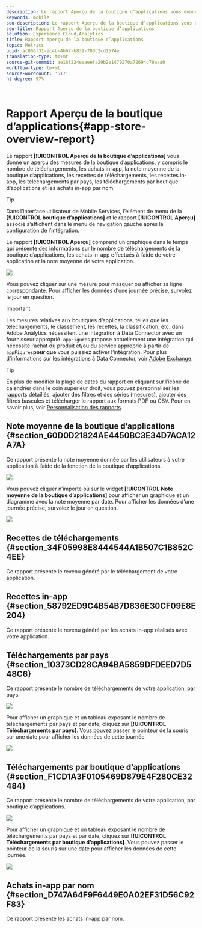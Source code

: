 ```yaml
---
description: Le rapport Aperçu de la boutique d’applications vous donne un aperçu des mesures de la boutique d’applications, y compris le nombre de téléchargements, les achats in-app, la note moyenne de la boutique d’applications, les recettes de téléchargements, les recettes in-app, les téléchargements par pays, les téléchargements par boutique d’applications et les achats in-app par nom.
keywords: mobile
seo-description: Le rapport Aperçu de la boutique d’applications vous donne un aperçu des mesures de la boutique d’applications, y compris le nombre de téléchargements, les achats in-app, la note moyenne de la boutique d’applications, les recettes de téléchargements, les recettes in-app, les téléchargements par pays, les téléchargements par boutique d’applications et les achats in-app par nom.
seo-title: Rapport Aperçu de la boutique d’applications
solution: Experience Cloud,Analytics
title: Rapport Aperçu de la boutique d’applications
topic: Metrics
uuid: ac066f31-ec4b-4b67-b839-780c2cd1574e
translation-type: tm+mt
source-git-commit: ae16f224eeaeefa29b2e1479270a72694c79aaa0
workflow-type: tm+mt
source-wordcount: '517'
ht-degree: 97%

---
```



# Rapport Aperçu de la boutique d’applications{#app-store-overview-report}

Le rapport **[!UICONTROL Aperçu de la boutique d’applications]** vous donne un aperçu des mesures de la boutique d’applications, y compris le nombre de téléchargements, les achats in-app, la note moyenne de la boutique d’applications, les recettes de téléchargements, les recettes in-app, les téléchargements par pays, les téléchargements par boutique d’applications et les achats in-app par nom.

>[!TIP]
>
>Dans l’interface utilisateur de Mobile Services, l’élément de menu de la **[!UICONTROL boutique d’applications]** et le rapport **[!UICONTROL Aperçu]** associé s’affichent dans le menu de navigation gauche après la configuration de l’intégration.

Le rapport **[!UICONTROL Aperçu]** comprend un graphique dans le temps qui présente des informations sur le nombre de téléchargements de la boutique d’applications, les achats in-app effectués à l’aide de votre application et la note moyenne de votre application.

![](assets/app_store_metrics.png)

Vous pouvez cliquer sur une mesure pour masquer ou afficher sa ligne correspondante. Pour afficher les données d’une journée précise, survolez le jour en question.

>[!IMPORTANT]
>
>Les mesures relatives aux boutiques d’applications, telles que les téléchargements, le classement, les recettes, la classification, etc. dans Adobe Analytics nécessitent une intégration à Data Connector avec un fournisseur approprié. `appFigures` propose actuellement une intégration qui nécessite l’achat du produit et/ou du service approprié à partir de `appFigures`**pour que** vous puissiez activer l’intégration. Pour plus d’informations sur les intégrations à Data Connector, voir [Adobe Exchange](https://www.adobeexchange.com/experiencecloud.html).

>[!TIP]
>
>En plus de modifier la plage de dates du rapport en cliquant sur l’icône de calendrier dans le coin supérieur droit, vous pouvez personnaliser les rapports détaillés, ajouter des filtres et des séries (mesures), ajouter des filtres bascules et télécharger le rapport aux formats PDF ou CSV. Pour en savoir plus, voir [Personnalisation des rapports](/help/using/usage/reports-customize/reports-customize.md).

## Note moyenne de la boutique d’applications {#section_60D0D21824AE4450BC3E34D7ACA12A7A}

Ce rapport présente la note moyenne donnée par les utilisateurs à votre application à l’aide de la fonction de la boutique d’applications.

![](assets/app_store_rating.png)

Vous pouvez cliquer n’importe où sur le widget **[!UICONTROL Note moyenne de la boutique d’applications]** pour afficher un graphique et un diagramme avec la note moyenne par date. Pour afficher les données d’une journée précise, survolez le jour en question.

![](assets/app_store_downloads_detail.png)

## Recettes de téléchargements {#section_34F05998E8444544A1B507C1B852C4EE}

Ce rapport présente le revenu généré par le téléchargement de votre application.

## Recettes in-app {#section_58792ED9C4B54B7D836E30CF09E8E204}

Ce rapport présente le revenu généré par les achats in-app réalisés avec votre application.

## Téléchargements par pays {#section_10373CD28CA94BA5859DFDEED7D548C6}

Ce rapport présente le nombre de téléchargements de votre application, par pays.

![](assets/country.png)

Pour afficher un graphique et un tableau exposant le nombre de téléchargements par pays et par date, cliquez sur **[!UICONTROL Téléchargements par pays]**. Vous pouvez passer le pointeur de la souris sur une date pour afficher les données de cette journée.

![](assets/downloads_by_country.png)

## Téléchargements par boutique d’applications {#section_F1CD1A3F0105469D879E4F280CE32484}

Ce rapport présente le nombre de téléchargements de votre application, par boutique d’applications.

![](assets/app_store.png)

Pour afficher un graphique et un tableau exposant le nombre de téléchargements par pays et par date, cliquez sur **[!UICONTROL Téléchargements par boutique d’applications]**. Vous pouvez passer le pointeur de la souris sur une date pour afficher les données de cette journée.

![](assets/app_store_downloads_detail.png)

## Achats in-app par nom {#section_D747A64F9F6449E0A02EF31D56C92F83}

Ce rapport présente les achats in-app par nom.
